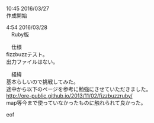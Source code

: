 ﻿10:45 2016/03/27  
作成開始  

4:54 2016/03/28  
　Ruby版  

　仕様  
fizzbuzzテスト。  
出力ファイルはない。  

　経緯  
基本らしいので挑戦してみた。  
途中から以下のページを参考に勉強にさせていただきました。  
http://ore-public.github.io/2013/11/02/fizzbuzzruby/  
map等今まで使っていなかったものに触れられて良かった。

eof  
